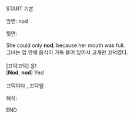 START
기본

앞면:
nod


뒷면:
<div>She could only <strong>nod</strong>, because her mouth was full. <br></div><div><div><div>그녀는 입 안에 음식이 가득 들어 있어서 고개만 끄덕였다.</div></div></div><div><br></div><div><div><div><span>[끄덕끄덕] 응!</span></div></div><div><div><span>[<strong>Nod</strong>, <strong>nod</strong>] Yes!</span></div></div></div><div><br></div><div>끄덕이다 , 끄덕임</div>


해석:
<!--ID: 1746614454334-->
END